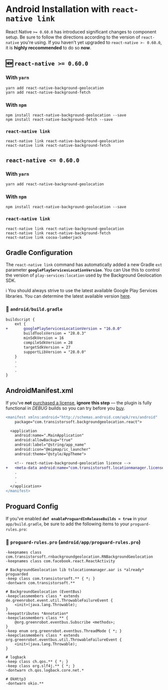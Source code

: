 # Android Installation with `react-native link`

React Native `>= 0.60.0` has introduced significant changes to component setup.  Be sure to follow the directions according to the version of `react-native` you're using.  If you haven't yet upgraded to `react-native >- 0.60.0`, it is **highly reccommended** to do so **now**.

## 🆕 `react-native >= 0.60.0`

### With `yarn`

```shell
yarn add react-native-background-geolocation
yarn add react-native-background-fetch
```

### With `npm`
```shell
npm install react-native-background-geolocation --save
npm install react-native-background-fetch --save
```

### `react-native link`
```shell
react-native link react-native-background-geolocation
react-native link react-native-background-fetch
```

## `react-native <= 0.60.0`

### With `yarn`

```shell
yarn add react-native-background-geolocation
```

### With `npm`
```shell
npm install react-native-background-geolocation --save
```

### `react-native link`
```shell
react-native link react-native-background-geolocation
react-native link react-native-background-fetch
react-native link cocoa-lumberjack
```

## Gradle Configuration

The `react-native link` command has automatically added a new Gradle `ext` parameter **`googlePlayServicesLocationVersion`**.  You can Use this to control the version of `play-services:location` used by the Background Geolocation SDK.

:information_source: You should always strive to use the latest available Google Play Services libraries.  You can determine the latest available version [here](https://developers.google.com/android/guides/setup).

### :open_file_folder: **`android/build.gradle`**

```diff
buildscript {
    ext {
+       googlePlayServicesLocationVersion = "16.0.0"
        buildToolsVersion = "28.0.3"
        minSdkVersion = 16
        compileSdkVersion = 28
        targetSdkVersion = 27
        supportLibVersion = "28.0.0"
    }
    .
    .
    .
}
```

## AndroidManifest.xml

If you've **not** [purchased a license](https://www.transistorsoft.com/shop/products/react-native-background-geolocation#plans), **ignore this step** &mdash; the plugin is fully functional in *DEBUG* builds so you can try before you [buy](https://www.transistorsoft.com/shop/products/react-native-background-geolocation#plans).

```diff
<manifest xmlns:android="http://schemas.android.com/apk/res/android"
    package="com.transistorsoft.backgroundgeolocation.react">

  <application
    android:name=".MainApplication"
    android:allowBackup="true"
    android:label="@string/app_name"
    android:icon="@mipmap/ic_launcher"
    android:theme="@style/AppTheme">

    <!-- react-native-background-geolocation licence -->
+   <meta-data android:name="com.transistorsoft.locationmanager.license" android:value="YOUR_LICENCE_KEY_HERE" />
    .
    .
    .
  </application>
</manifest>

```


## Proguard Config

If you've enabled **`def enableProguardInReleaseBuilds = true`** in your `app/build.gradle`, be sure to add the following items to your `proguard-rules.pro`:

### :open_file_folder: `proguard-rules.pro` (`android/app/proguard-rules.pro`)

```proguard
-keepnames class com.transistorsoft.rnbackgroundgeolocation.RNBackgroundGeolocation
-keepnames class com.facebook.react.ReactActivity

# BackgroundGeolocation lib tslocationmanager.aar is *already* proguarded
-keep class com.transistorsoft.** { *; }
-dontwarn com.transistorsoft.**

# BackgroundGeolocation (EventBus)
-keepclassmembers class * extends de.greenrobot.event.util.ThrowableFailureEvent {
    <init>(java.lang.Throwable);
}
-keepattributes *Annotation*
-keepclassmembers class ** {
    @org.greenrobot.eventbus.Subscribe <methods>;
}
-keep enum org.greenrobot.eventbus.ThreadMode { *; }
-keepclassmembers class * extends org.greenrobot.eventbus.util.ThrowableFailureEvent {
    <init>(java.lang.Throwable);
}

# logback
-keep class ch.qos.** { *; }
-keep class org.slf4j.** { *; }
-dontwarn ch.qos.logback.core.net.*

# OkHttp3
-dontwarn okio.**
```

